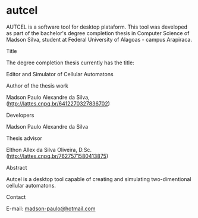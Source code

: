 # autcel
AUTCEL is a software tool for desktop plataform. This tool was developed as part of the bachelor's degree completion thesis in Computer Science of Madson Silva, student at Federal University of Alagoas - campus Arapiraca.

Title

The degree completion thesis currently has the title:

  Editor and Simulator of Cellular Automatons

Author of the thesis work

  Madson Paulo Alexandre da Silva, (http://lattes.cnpq.br/6412270327836702)

Developers

  Madson Paulo Alexandre da Silva

Thesis advisor

  Elthon Allex da Silva Oliveira, D.Sc. (http://lattes.cnpq.br/7627571580413875)

Abstract

  Autcel is a desktop tool capable of creating and simulating two-dimentional cellular automatons.

Contact

  E-mail: madson-paulo@hotmail.com
